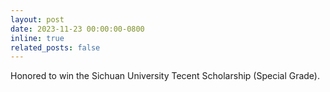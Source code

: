 ```yaml
---
layout: post
date: 2023-11-23 00:00:00-0800
inline: true
related_posts: false
---
```


Honored to win the Sichuan University Tecent Scholarship (Special Grade).

